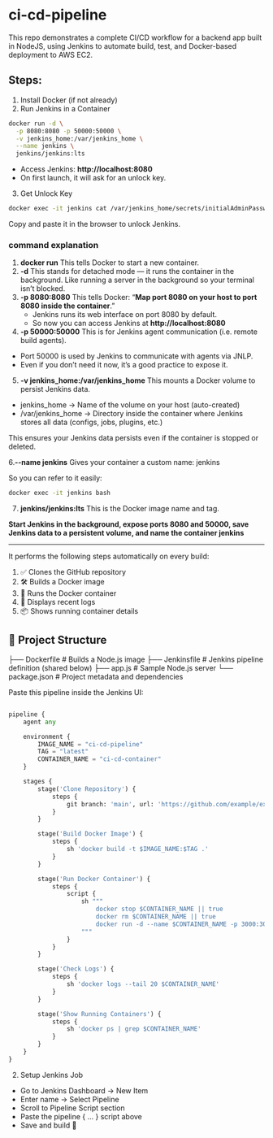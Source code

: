 # ci-cd-pipeline

This repo demonstrates a complete CI/CD workflow for a backend app built in NodeJS, using Jenkins to automate build, test, and Docker-based deployment to AWS EC2.

## Steps:

1. Install Docker (if not already)
2. Run Jenkins in a Container

```bash
docker run -d \
  -p 8080:8080 -p 50000:50000 \
  -v jenkins_home:/var/jenkins_home \
  --name jenkins \
  jenkins/jenkins:lts
```

- Access Jenkins: **http://localhost:8080**
- On first launch, it will ask for an unlock key.

3.  Get Unlock Key

```bash
docker exec -it jenkins cat /var/jenkins_home/secrets/initialAdminPassword
```

Copy and paste it in the browser to unlock Jenkins.

### command explanation

1. **docker run**
   This tells Docker to start a new container.
2. **-d**
   This stands for detached mode — it runs the container in the background.
   Like running a server in the background so your terminal isn’t blocked.
3. **-p 8080:8080**
   This tells Docker:
   “**Map port 8080 on your host to port 8080 inside the container**.”
   - Jenkins runs its web interface on port 8080 by default.
   - So now you can access Jenkins at **http://localhost:8080**
4. **-p 50000:50000**
   This is for Jenkins agent communication (i.e. remote build agents).

- Port 50000 is used by Jenkins to communicate with agents via JNLP.
- Even if you don’t need it now, it’s a good practice to expose it.

5.  **-v jenkins_home:/var/jenkins_home**
    This mounts a Docker volume to persist Jenkins data.

- jenkins_home -> Name of the volume on your host (auto-created)
- /var/jenkins_home -> Directory inside the container where Jenkins stores all data (configs, jobs, plugins, etc.)

This ensures your Jenkins data persists even if the container is stopped or deleted.

6.**--name jenkins**
Gives your container a custom name: jenkins

So you can refer to it easily:

```bash
docker exec -it jenkins bash
```

7. **jenkins/jenkins:lts**
   This is the Docker image name and tag.

**Start Jenkins in the background, expose ports 8080 and 50000, save Jenkins data to a persistent volume, and name the container jenkins**

---

It performs the following steps automatically on every build:

1. ✅ Clones the GitHub repository
2. 🛠 Builds a Docker image
3. 🚀 Runs the Docker container
4. 📜 Displays recent logs
5. 📦 Shows running container details

## 📂 Project Structure

├── Dockerfile # Builds a Node.js image
├── Jenkinsfile # Jenkins pipeline definition (shared below)
├── app.js # Sample Node.js server
└── package.json # Project metadata and dependencies

Paste this pipeline inside the Jenkins UI:

```python

pipeline {
    agent any

    environment {
        IMAGE_NAME = "ci-cd-pipeline"
        TAG = "latest"
        CONTAINER_NAME = "ci-cd-container"
    }

    stages {
        stage('Clone Repository') {
            steps {
                git branch: 'main', url: 'https://github.com/example/example.git'
            }
        }

        stage('Build Docker Image') {
            steps {
                sh 'docker build -t $IMAGE_NAME:$TAG .'
            }
        }

        stage('Run Docker Container') {
            steps {
                script {
                    sh """
                        docker stop $CONTAINER_NAME || true
                        docker rm $CONTAINER_NAME || true
                        docker run -d --name $CONTAINER_NAME -p 3000:3000 $IMAGE_NAME:$TAG
                    """
                }
            }
        }

        stage('Check Logs') {
            steps {
                sh 'docker logs --tail 20 $CONTAINER_NAME'
            }
        }

        stage('Show Running Containers') {
            steps {
                sh 'docker ps | grep $CONTAINER_NAME'
            }
        }
    }
}
```

2. Setup Jenkins Job

- Go to Jenkins Dashboard → New Item
- Enter name → Select Pipeline
- Scroll to Pipeline Script section
- Paste the pipeline { ... } script above
- Save and build 🚀
